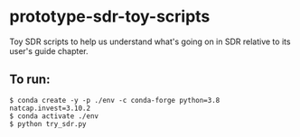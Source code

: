 # prototype-sdr-toy-scripts
Toy SDR scripts to help us understand what's going on in SDR relative to its user's guide chapter.

## To run:

    $ conda create -y -p ./env -c conda-forge python=3.8 natcap.invest=3.10.2
    $ conda activate ./env
    $ python try_sdr.py


